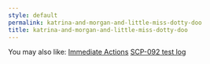 ```yaml
---
style: default
permalink: katrina-and-morgan-and-little-miss-dotty-doo
title: katrina-and-morgan-and-little-miss-dotty-doo
---
```

You may also like:
[Immediate Actions](http://scp-wiki.net/immediate-actions)
[SCP-092 test log](http://scp-wiki.net/experiment-log-092)
